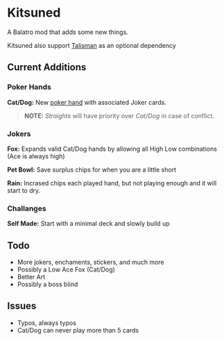 # Kitsuned
A Balatro mod that adds some new things.

Kitsuned also support [Talisman](https://github.com/SpectralPack/Talisman) as an optional dependency

## Current Additions
### Poker Hands
**Cat/Dog:** New [poker hand](https://en.wikipedia.org/wiki/Non-standard_poker_hand#Cats_and_dogs) with associated Joker cards.
> **NOTE:** *Straights* will have priority over *Cat/Dog* in case of conflict.

### Jokers
**Fox:** Expands valid Cat/Dog hands by allowing all High Low combinations (Ace is always high)

**Pet Bowl:** Save surplus chips for when you are a little short

**Rain:** Incrased chips each played hand, but not playing enough and it will start to dry.

### Challanges
**Self Made:** Start with a minimal deck and slowly build up

## Todo
* More jokers, enchaments, stickers, and much more
* Possibly a Low Ace Fox (Cat/Dog)
* Better Art
* Possibly a boss blind

## Issues
* Typos, always typos
* Cat/Dog can never play more than 5 cards
